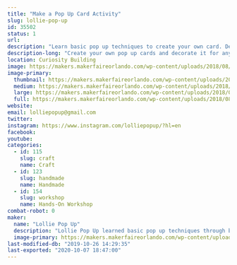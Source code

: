 ```yaml
---
title: "Make a Pop Up Card Activity"
slug: lollie-pop-up
id: 35502
status: 1
url: 
description: "Learn basic pop up techniques to create your own card. Decorate it for any occasions."
description-long: "Create your own pop up cards and decorate it for any occasions: birthdays, thank you, get well soon, etc. Learn basic pop up techniques that inspired Lollie Pop Up to make a variety of pop up cards, explosion boxes, and other paper crafts for friends."
location: Curiosity Building
image: https://makers.makerfaireorlando.com/wp-content/uploads/2018/08/Pop-up-card-2.jpg
image-primary:
  thumbnail: https://makers.makerfaireorlando.com/wp-content/uploads/2018/08/Pop-up-card-2-150x150.jpg
  medium: https://makers.makerfaireorlando.com/wp-content/uploads/2018/08/Pop-up-card-2-300x238.jpg
  large: https://makers.makerfaireorlando.com/wp-content/uploads/2018/08/Pop-up-card-2.jpg
  full: https://makers.makerfaireorlando.com/wp-content/uploads/2018/08/Pop-up-card-2.jpg
website: 
email: lolliepopup@gmail.com
twitter: 
instagram: https://www.instagram.com/lolliepopup/?hl=en
facebook: 
youtube: 
categories:
  - id: 115
    slug: craft
    name: Craft
  - id: 123
    slug: handmade
    name: Handmade
  - id: 154
    slug: workshop
    name: Hands-On Workshop
combat-robot: 0
maker:
  name: "Lollie Pop Up"
  description: "Lollie Pop Up learned basic pop up techniques through books and video tutorial. Various techniques were utilized to make holiday, birthday, get well, retirement, and thank you cards more fun. Please visit @lolliepopup on Instagram to see examples of pop up cards, explosion boxes, and other paper crafts that were created for friends. "
  image-primary: https://makers.makerfaireorlando.com/wp-content/uploads/2018/11/IMG_8746-1024x1024.jpg
last-modified-db: "2019-10-26 14:29:35"
last-exported: "2020-10-07 18:47:00"
---
```

